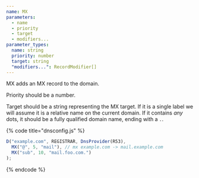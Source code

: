 ```yaml
---
name: MX
parameters:
  - name
  - priority
  - target
  - modifiers...
parameter_types:
  name: string
  priority: number
  target: string
  "modifiers...": RecordModifier[]
---
```


MX adds an MX record to the domain.

Priority should be a number.

Target should be a string representing the MX target. If it is a single label we will assume it is a relative name on the current domain. If it contains *any* dots, it should be a fully qualified domain name, ending with a `.`.

{% code title="dnsconfig.js" %}
```javascript
D("example.com", REGISTRAR, DnsProvider(R53),
  MX("@", 5, "mail"), // mx example.com -> mail.example.com
  MX("sub", 10, "mail.foo.com.")
);
```
{% endcode %}
